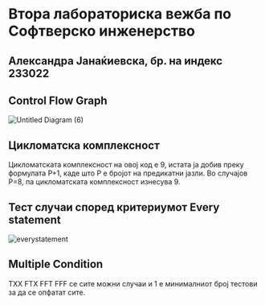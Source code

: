 # Втора лабораториска вежба по Софтверско инженерство
## Александра Јанаќиевска, бр. на индекс 233022
## Control Flow Graph
![Untitled Diagram (6)](https://github.com/user-attachments/assets/2e6a05c0-dd88-4665-9077-f0e21da5c9eb)
## Цикломатска комплексност
Цикломатската комплексност на овој код е 9, истата ја добив преку формулата P+1, каде што P е бројот на предикатни јазли. Во случајoв P=8, па цикломатската комплексност изнесува 9.
## Тест случаи според критериумот Every statement
![everystatement](https://github.com/user-attachments/assets/d8b5b32d-c1cf-4f39-b486-4ea2482ac6cd)
## Multiple Condition
TXX FTX FFT FFF се сите можни случаи и 1 е минималниот број тестови за да се опфатат сите.
